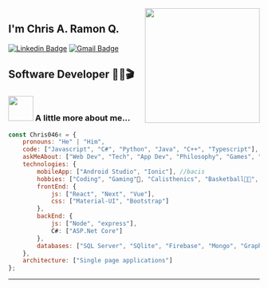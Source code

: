 <img align='right' src="https://camo.githubusercontent.com/3b7c592ede97b6138ffd4b1cc1541c2f3b11fd39/687474703a2f2f33312e6d656469612e74756d626c722e636f6d2f31376665613932306666333665663466356238373764353231366137616164392f74756d626c725f6d6f39786a65387a5a34317163626975666f315f313238302e676966" width="230">

## I'm Chris A. Ramon Q. 
[![Linkedin Badge](https://img.shields.io/badge/-ChrisAlexander-blue?style=flat-square&logo=Linkedin&logoColor=white&link=https://do.linkedin.com/public-profile/in/chris-a-ram%C3%B3n-q-2275321b2?challengeId=AQFvp_jBO6vhWwAAAXOOpYG4f6g1NSyRnapZ1DGK7rihUcE9N26t9tLux7bIwECNQcALfhGK0j1EvNtaky_8JAyEyQFTfoLUKw&submissionId=334f3de8-5c83-2516-6d08-1c431e234e65)](https://do.linkedin.com/public-profile/in/chris-a-ram%C3%B3n-q-2275321b2?challengeId=AQFvp_jBO6vhWwAAAXOOpYG4f6g1NSyRnapZ1DGK7rihUcE9N26t9tLux7bIwECNQcALfhGK0j1EvNtaky_8JAyEyQFTfoLUKw&submissionId=334f3de8-5c83-2516-6d08-1c431e234e65)
[![Gmail Badge](https://img.shields.io/badge/-ChrisJobs046@gmail.com-c14438?style=flat-square&logo=Gmail&logoColor=white&link=mailto:ChrisJobs046@gmail.com)](mailto:ChrisJobs046@gmail.com)

## Software Developer 👨‍💻🎬

### <img src="https://media.giphy.com/media/PRU4TqzdyLCHS/giphy.gif" width="50"> A little more about me...  


```javascript
const Chris046✌ = {
    pronouns: "He" | "Him",
    code: ["Javascript", "C#", "Python", "Java", "C++", "Typescript"],
    askMeAbout: ["Web Dev", "Tech", "App Dev", "Philosophy", "Games", "Music🎶"],
    technologies: {
        mobileApp: ["Android Studio", "Ionic"], //bacis
        hobbies: ["Coding", "Gaming"👾, "Calisthenics", "Basketball🏀🏀", "Read Books📚"],
        frontEnd: {
            js: ["React", "Next", "Vue"],
            css: ["Material-UI", "Bootstrap"]
        },
        backEnd: {
            js: ["Node", "express"],
            C#: ["ASP.Net Core"]
        },
        databases: ["SQL Server", "SQlite", "Firebase", "Mongo", "Graphql"]
    },
    architecture: ["Single page applications"]
};
```

---------------------------------------------------------------------------------------------------------------------------------------------------------------------------------

